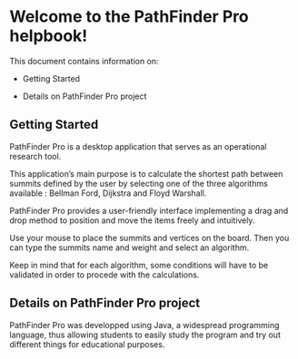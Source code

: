 # Welcome to the PathFinder Pro helpbook! 

 
This document contains information on: 

- Getting Started 

- Details on PathFinder Pro project 

 

## Getting Started 

 

PathFinder Pro is a desktop application that serves as an operational research tool. 

This application’s main purpose is to calculate the shortest path between summits defined by the user by selecting one of the three algorithms available : Bellman Ford, Dijkstra and Floyd Warshall. 

PathFinder Pro provides a user-friendly interface implementing a drag and drop method to position and move the items freely and intuitively. 

Use your mouse to place the summits and vertices on the board. Then you can type the summits name and weight and select an algorithm. 

Keep in mind that for each algorithm, some conditions will have to be validated in order to procede with the calculations. 

 

 

## Details on PathFinder Pro project 

 
PathFinder Pro was developped using Java, a widespread programming language, thus allowing students to easily study the program and try out different things for educational purposes.

